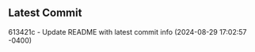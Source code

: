 
## Latest Commit
613421c - Update README with latest commit info (2024-08-29 17:02:57 -0400) <Yunxi-Zhou>

